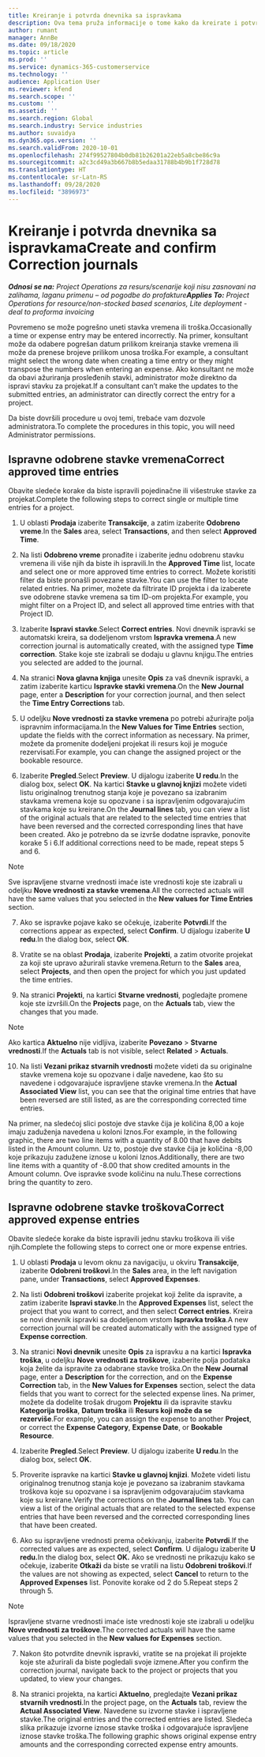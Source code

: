 ```yaml
---
title: Kreiranje i potvrda dnevnika sa ispravkama
description: Ova tema pruža informacije o tome kako da kreirate i potvrdite dnevnik sa ispravkama.
author: rumant
manager: AnnBe
ms.date: 09/18/2020
ms.topic: article
ms.prod: ''
ms.service: dynamics-365-customerservice
ms.technology: ''
audience: Application User
ms.reviewer: kfend
ms.search.scope: ''
ms.custom: ''
ms.assetid: ''
ms.search.region: Global
ms.search.industry: Service industries
ms.author: suvaidya
ms.dyn365.ops.version: ''
ms.search.validFrom: 2020-10-01
ms.openlocfilehash: 274f99527804b0db81b26201a22eb5a8cbe86c9a
ms.sourcegitcommit: a2c3cd49a3b667b8b5edaa31788b4b9b1f728d78
ms.translationtype: HT
ms.contentlocale: sr-Latn-RS
ms.lasthandoff: 09/28/2020
ms.locfileid: "3896973"
---
```

# <a name="create-and-confirm-correction-journals"></a><span data-ttu-id="535ae-103">Kreiranje i potvrda dnevnika sa ispravkama</span><span class="sxs-lookup"><span data-stu-id="535ae-103">Create and confirm Correction journals</span></span>

<span data-ttu-id="535ae-104">_**Odnosi se na:** Project Operations za resurs/scenarije koji nisu zasnovani na zalihama, laganu primenu – od pogodbe do profakture_</span><span class="sxs-lookup"><span data-stu-id="535ae-104">_**Applies To:** Project Operations for resource/non-stocked based scenarios, Lite deployment - deal to proforma invoicing_</span></span>

<span data-ttu-id="535ae-105">Povremeno se može pogrešno uneti stavka vremena ili troška.</span><span class="sxs-lookup"><span data-stu-id="535ae-105">Occasionally a time or expense entry may be entered incorrectly.</span></span> <span data-ttu-id="535ae-106">Na primer, konsultant može da odabere pogrešan datum prilikom kreiranja stavke vremena ili može da prenese brojeve prilikom unosa troška.</span><span class="sxs-lookup"><span data-stu-id="535ae-106">For example, a consultant might select the wrong date when creating a time entry or they might transpose the numbers when entering an expense.</span></span> <span data-ttu-id="535ae-107">Ako konsultant ne može da obavi ažuriranja prosleđenih stavki, administrator može direktno da ispravi stavku za projekat.</span><span class="sxs-lookup"><span data-stu-id="535ae-107">If a consultant can’t make the updates to the submitted entries, an administrator can directly correct the entry for a project.</span></span>

<span data-ttu-id="535ae-108">Da biste dovršili procedure u ovoj temi, trebaće vam dozvole administratora.</span><span class="sxs-lookup"><span data-stu-id="535ae-108">To complete the procedures in this topic, you will need Administrator permissions.</span></span>

## <a name="correct-approved-time-entries"></a><span data-ttu-id="535ae-109">Ispravne odobrene stavke vremena</span><span class="sxs-lookup"><span data-stu-id="535ae-109">Correct approved time entries</span></span>     

<span data-ttu-id="535ae-110">Obavite sledeće korake da biste ispravili pojedinačne ili višestruke stavke za projekat.</span><span class="sxs-lookup"><span data-stu-id="535ae-110">Complete the following steps to correct single or multiple time entries for a project.</span></span>

1. <span data-ttu-id="535ae-111">U oblasti **Prodaja** izaberite **Transakcije**, a zatim izaberite **Odobreno vreme**.</span><span class="sxs-lookup"><span data-stu-id="535ae-111">In the **Sales** area, select **Transactions**, and then select **Approved Time**.</span></span> 

2. <span data-ttu-id="535ae-112">Na listi **Odobreno vreme** pronađite i izaberite jednu odobrenu stavku vremena ili više njih da biste ih ispravili.</span><span class="sxs-lookup"><span data-stu-id="535ae-112">In the **Approved Time** list, locate and select one or more approved time entries to correct.</span></span> <span data-ttu-id="535ae-113">Možete koristiti filter da biste pronašli povezane stavke.</span><span class="sxs-lookup"><span data-stu-id="535ae-113">You can use the filter to locate related entries.</span></span> <span data-ttu-id="535ae-114">Na primer, možete da filtrirate ID projekta i da izaberete sve odobrene stavke vremena sa tim ID-om projekta.</span><span class="sxs-lookup"><span data-stu-id="535ae-114">For example, you might filter on a Project ID, and select all approved time entries with that Project ID.</span></span>

3. <span data-ttu-id="535ae-115">Izaberite **Ispravi stavke**.</span><span class="sxs-lookup"><span data-stu-id="535ae-115">Select **Correct entries**.</span></span> <span data-ttu-id="535ae-116">Novi dnevnik ispravki se automatski kreira, sa dodeljenom vrstom **Ispravka vremena**.</span><span class="sxs-lookup"><span data-stu-id="535ae-116">A new correction journal is automatically created, with the assigned type **Time correction**.</span></span> <span data-ttu-id="535ae-117">Stake koje ste izabrali se dodaju u glavnu knjigu.</span><span class="sxs-lookup"><span data-stu-id="535ae-117">The entries you selected are added to the journal.</span></span> 

4. <span data-ttu-id="535ae-118">Na stranici **Nova glavna knjiga** unesite **Opis** za vaš dnevnik ispravki, a zatim izaberite karticu **Ispravke stavki vremena**.</span><span class="sxs-lookup"><span data-stu-id="535ae-118">On the **New Journal** page, enter a **Description** for your correction journal, and then select the **Time Entry Corrections** tab.</span></span>  

5. <span data-ttu-id="535ae-119">U odeljku **Nove vrednosti za stavke vremena** po potrebi ažurirajte polja ispravnim informacijama.</span><span class="sxs-lookup"><span data-stu-id="535ae-119">In the **New Values for Time Entries** section, update the fields with the correct information as necessary.</span></span> <span data-ttu-id="535ae-120">Na primer, možete da promenite dodeljeni projekat ili resurs koji je moguće rezervisati.</span><span class="sxs-lookup"><span data-stu-id="535ae-120">For example, you can change the assigned project or the bookable resource.</span></span>

6. <span data-ttu-id="535ae-121">Izaberite **Pregled**.</span><span class="sxs-lookup"><span data-stu-id="535ae-121">Select **Preview**.</span></span> <span data-ttu-id="535ae-122">U dijalogu izaberite **U redu**.</span><span class="sxs-lookup"><span data-stu-id="535ae-122">In the dialog box, select **OK**.</span></span> <span data-ttu-id="535ae-123">Na kartici **Stavke u glavnoj knjizi** možete videti listu originalnog trenutnog stanja koje je povezano sa izabranim stavkama vremena koje su opozvane i sa ispravljenim odgovarajućim stavkama koje su kreirane.</span><span class="sxs-lookup"><span data-stu-id="535ae-123">On the **Journal lines** tab, you can view a list of the original actuals that are related to the selected time entries that have been reversed and the corrected corresponding lines that have been created.</span></span> <span data-ttu-id="535ae-124">Ako je potrebno da se izvrše dodatne ispravke, ponovite korake 5 i 6.</span><span class="sxs-lookup"><span data-stu-id="535ae-124">If additional corrections need to be made, repeat steps 5 and 6.</span></span> 

> [!NOTE]
> <span data-ttu-id="535ae-125">Sve ispravljene stvarne vrednosti imaće iste vrednosti koje ste izabrali u odeljku **Nove vrednosti za stavke vremena**.</span><span class="sxs-lookup"><span data-stu-id="535ae-125">All the corrected actuals will have the same values that you selected in the **New values for Time Entries** section.</span></span>

7. <span data-ttu-id="535ae-126">Ako se ispravke pojave kako se očekuje, izaberite **Potvrdi**.</span><span class="sxs-lookup"><span data-stu-id="535ae-126">If the corrections appear as expected, select **Confirm**.</span></span> <span data-ttu-id="535ae-127">U dijalogu izaberite **U redu**.</span><span class="sxs-lookup"><span data-stu-id="535ae-127">In the dialog box, select **OK**.</span></span>

8. <span data-ttu-id="535ae-128">Vratite se na oblast **Prodaja**, izaberite **Projekti**, a zatim otvorite projekat za koji ste upravo ažurirali stavke vremena.</span><span class="sxs-lookup"><span data-stu-id="535ae-128">Return to the **Sales** area, select **Projects**, and then open the project for which you just updated the time entries.</span></span> 

9. <span data-ttu-id="535ae-129">Na stranici **Projekti**, na kartici **Stvarne vrednosti**, pogledajte promene koje ste izvršili.</span><span class="sxs-lookup"><span data-stu-id="535ae-129">On the **Projects** page, on the **Actuals** tab, view the changes that you made.</span></span> 

> [!NOTE]
> <span data-ttu-id="535ae-130">Ako kartica **Aktuelno** nije vidljiva, izaberite **Povezano** > **Stvarne vrednosti**.</span><span class="sxs-lookup"><span data-stu-id="535ae-130">If the **Actuals** tab is not visible, select **Related** > **Actuals**.</span></span>  

10. <span data-ttu-id="535ae-131">Na listi **Vezani prikaz stvarnih vrednosti** možete videti da su originalne stavke vremena koje su opozvane i dalje navedene, kao što su navedene i odgovarajuće ispravljene stavke vremena.</span><span class="sxs-lookup"><span data-stu-id="535ae-131">In the **Actual Associated View** list, you can see that the original time entries that have been reversed are still listed, as are the corresponding corrected time entries.</span></span> 

<span data-ttu-id="535ae-132">Na primer, na sledećoj slici postoje dve stavke čija je količina 8,00 a koje imaju zaduženja navedena u koloni Iznos.</span><span class="sxs-lookup"><span data-stu-id="535ae-132">For example, in the following graphic, there are two line items with a quantity of 8.00 that have debits listed in the Amount column.</span></span> <span data-ttu-id="535ae-133">Uz to, postoje dve stavke čija je količina -8,00 koje prikazuju zadužene iznose u koloni Iznos.</span><span class="sxs-lookup"><span data-stu-id="535ae-133">Additionally, there are two line items with a quantity of -8.00 that show credited amounts in the Amount column.</span></span> <span data-ttu-id="535ae-134">Ove ispravke svode količinu na nulu.</span><span class="sxs-lookup"><span data-stu-id="535ae-134">These corrections bring the quantity to zero.</span></span>

 
## <a name="correct-approved-expense-entries"></a><span data-ttu-id="535ae-135">Ispravne odobrene stavke troškova</span><span class="sxs-lookup"><span data-stu-id="535ae-135">Correct approved expense entries</span></span>

<span data-ttu-id="535ae-136">Obavite sledeće korake da biste ispravili jednu stavku troškova ili više njih.</span><span class="sxs-lookup"><span data-stu-id="535ae-136">Complete the following steps to correct one or more expense entries.</span></span> 

1. <span data-ttu-id="535ae-137">U oblasti **Prodaja** u levom oknu za navigaciju, u okviru **Transakcije**, izaberite **Odobreni troškovi**.</span><span class="sxs-lookup"><span data-stu-id="535ae-137">In the **Sales** area, in the left navigation pane, under **Transactions**, select **Approved Expenses**.</span></span>

2. <span data-ttu-id="535ae-138">Na listi **Odobreni troškovi** izaberite projekat koji želite da ispravite, a zatim izaberite **Ispravi stavke**.</span><span class="sxs-lookup"><span data-stu-id="535ae-138">In the **Approved Expenses** list, select the project that you want to correct, and then select **Correct entries**.</span></span> <span data-ttu-id="535ae-139">Kreira se novi dnevnik ispravki sa dodeljenom vrstom **Ispravka troška**.</span><span class="sxs-lookup"><span data-stu-id="535ae-139">A new correction journal will be created automatically with the assigned type of **Expense correction**.</span></span> 

3. <span data-ttu-id="535ae-140">Na stranici **Novi dnevnik** unesite **Opis** za ispravku a na kartici **Ispravka troška**, u odeljku **Nove vrednosti za troškove**, izaberite polja podataka koja želite da ispravite za odabrane stavke troška.</span><span class="sxs-lookup"><span data-stu-id="535ae-140">On the **New Journal** page, enter a **Description** for the correction, and on the **Expense Correction** tab, in the **New Values for Expenses** section, select the data fields that you want to correct for the selected expense lines.</span></span> <span data-ttu-id="535ae-141">Na primer, možete da dodelite trošak drugom **Projektu** ili da ispravite stavku **Kategorija troška**, **Datum troška** ili **Resurs koji može da se rezerviše**.</span><span class="sxs-lookup"><span data-stu-id="535ae-141">For example, you can assign the expense to another **Project**, or correct the **Expense Category**, **Expense Date**, or **Bookable Resource**.</span></span>

4. <span data-ttu-id="535ae-142">Izaberite **Pregled**.</span><span class="sxs-lookup"><span data-stu-id="535ae-142">Select **Preview**.</span></span> <span data-ttu-id="535ae-143">U dijalogu izaberite **U redu**.</span><span class="sxs-lookup"><span data-stu-id="535ae-143">In the dialog box, select **OK**.</span></span> 

5. <span data-ttu-id="535ae-144">Proverite ispravke na kartici **Stavke u glavnoj knjizi**. Možete videti listu originalnog trenutnog stanja koje je povezano sa izabranim stavkama troškova koje su opozvane i sa ispravljenim odgovarajućim stavkama koje su kreirane.</span><span class="sxs-lookup"><span data-stu-id="535ae-144">Verify the corrections on the **Journal lines** tab. You can view a list of the original actuals that are related to the selected expense entries that have been reversed and the corrected corresponding lines that have been created.</span></span>

6. <span data-ttu-id="535ae-145">Ako su ispravljene vrednosti prema očekivanju, izaberite **Potvrdi**.</span><span class="sxs-lookup"><span data-stu-id="535ae-145">If the corrected values are as expected, select **Confirm**.</span></span> <span data-ttu-id="535ae-146">U dijalogu izaberite **U redu.**</span><span class="sxs-lookup"><span data-stu-id="535ae-146">In the dialog box, select **OK.**</span></span> <span data-ttu-id="535ae-147">Ako se vrednosti ne prikazuju kako se očekuje, izaberite **Otkaži** da biste se vratili na listu **Odobreni troškovi**.</span><span class="sxs-lookup"><span data-stu-id="535ae-147">If the values are not showing as expected, select **Cancel** to return to the **Approved Expenses** list.</span></span> <span data-ttu-id="535ae-148">Ponovite korake od 2 do 5.</span><span class="sxs-lookup"><span data-stu-id="535ae-148">Repeat steps 2 through 5.</span></span> 

> [!NOTE]
> <span data-ttu-id="535ae-149">Ispravljene stvarne vrednosti imaće iste vrednosti koje ste izabrali u odeljku **Nove vrednosti za troškove**.</span><span class="sxs-lookup"><span data-stu-id="535ae-149">The corrected actuals will have the same values that you selected in the **New values for Expenses** section.</span></span>

7. <span data-ttu-id="535ae-150">Nakon što potvrdite dnevnik ispravki, vratite se na projekat ili projekte koje ste ažurirali da biste pogledali svoje izmene.</span><span class="sxs-lookup"><span data-stu-id="535ae-150">After you confirm the correction journal, navigate back to the project or projects that you updated, to view your changes.</span></span>  

8. <span data-ttu-id="535ae-151">Na stranici projekta, na kartici **Aktuelno**, pregledajte **Vezani prikaz stvarnih vrednosti**.</span><span class="sxs-lookup"><span data-stu-id="535ae-151">In the project page, on the **Actuals** tab, review the **Actual Associated View**.</span></span> <span data-ttu-id="535ae-152">Navedene su izvorne stavke i ispravljene stavke.</span><span class="sxs-lookup"><span data-stu-id="535ae-152">The original entries and the corrected entries are listed.</span></span> <span data-ttu-id="535ae-153">Sledeća slika prikazuje izvorne iznose stavke troška i odgovarajuće ispravljene iznose stavke troška.</span><span class="sxs-lookup"><span data-stu-id="535ae-153">The following graphic shows original expense entry amounts and the corresponding corrected expense entry amounts.</span></span> 



